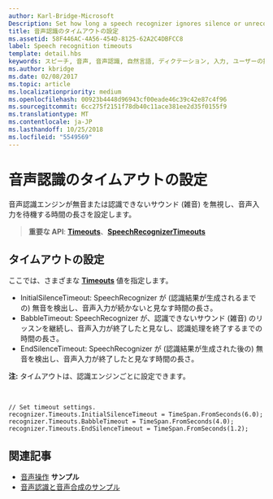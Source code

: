 ```yaml
---
author: Karl-Bridge-Microsoft
Description: Set how long a speech recognizer ignores silence or unrecognizable sounds (babble) and continues listening for speech input.
title: 音声認識のタイムアウトの設定
ms.assetid: 58F446AC-4A56-454D-8125-62A2C4DBFCC8
label: Speech recognition timeouts
template: detail.hbs
keywords: スピーチ, 音声, 音声認識, 自然言語, ディクテーション, 入力, ユーザーの操作
ms.author: kbridge
ms.date: 02/08/2017
ms.topic: article
ms.localizationpriority: medium
ms.openlocfilehash: 00923b4448d96943cf00eade46c39c42e87c4f96
ms.sourcegitcommit: 6cc275f2151f78db40c11ace381ee2d35f0155f9
ms.translationtype: MT
ms.contentlocale: ja-JP
ms.lasthandoff: 10/25/2018
ms.locfileid: "5549569"
---
```

# <a name="set-speech-recognition-timeouts"></a>音声認識のタイムアウトの設定


音声認識エンジンが無音または認識できないサウンド (雑音) を無視し、音声入力を待機する時間の長さを設定します。

> **重要な API**: [**Timeouts**](https://msdn.microsoft.com/library/windows/apps/dn653253)、[**SpeechRecognizerTimeouts**](https://msdn.microsoft.com/library/windows/apps/dn653230)

## <a name="set-a-timeout"></a>タイムアウトの設定


ここでは、さまざまな [**Timeouts**](https://msdn.microsoft.com/library/windows/apps/dn653253) 値を指定します。

-   InitialSilenceTimeout: SpeechRecognizer が (認識結果が生成されるまでの) 無音を検出し、音声入力が続かないと見なす時間の長さ。
-   BabbleTimeout: SpeechRecognizer が、認識できないサウンド (雑音) のリッスンを継続し、音声入力が終了したと見なし、認識処理を終了するまでの時間の長さ。
-   EndSilenceTimeout: SpeechRecognizer が (認識結果が生成された後の) 無音を検出し、音声入力が終了したと見なす時間の長さ。

**注:** タイムアウトは、認識エンジンごとに設定できます。

 

```CSharp
// Set timeout settings.
recognizer.Timeouts.InitialSilenceTimeout = TimeSpan.FromSeconds(6.0);
recognizer.Timeouts.BabbleTimeout = TimeSpan.FromSeconds(4.0);
recognizer.Timeouts.EndSilenceTimeout = TimeSpan.FromSeconds(1.2);
```

## <a name="related-articles"></a>関連記事


* [音声操作](speech-interactions.md)
**サンプル**
* [音声認識と音声合成のサンプル](http://go.microsoft.com/fwlink/p/?LinkID=619897)
 

 




